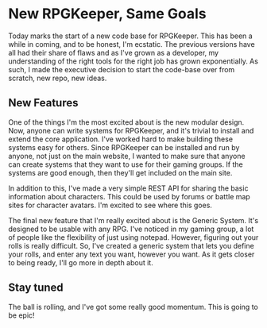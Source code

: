 # New RPGKeeper, Same Goals

Today marks the start of a new code base for RPGKeeper. This has been a while in coming, and to be honest, I'm ecstatic.
The previous versions have all had their share of flaws and as I've grown as a developer, my understanding of the right
tools for the right job has grown exponentially. As such, I made the executive decision to start the code-base over from
scratch, new repo, new ideas.

## New Features

One of the things I'm the most excited about is the new modular design. Now, anyone can write systems for RPGKeeper, and
it's trivial to install and extend the core application. I've worked hard to make building these systems easy for
others. Since RPGKeeper can be installed and run by anyone, not just on the main website, I wanted to make sure that
anyone can create systems that they want to use for their gaming groups. If the systems are good enough, then they'll
get included on the main site.

In addition to this, I've made a very simple REST API for sharing the basic information about characters. This could be
used by forums or battle map sites for character avatars. I'm excited to see where this goes.

The final new feature that I'm really excited about is the Generic System. It's designed to be usable with any RPG. I've
noticed in my gaming group, a lot of people like the flexibility of just using notepad. However, figuring out your rolls
is really difficult. So, I've created a generic system that lets you define your rolls, and enter any text you want,
however you want. As it gets closer to being ready, I'll go more in depth about it.

## Stay tuned

The ball is rolling, and I've got some really good momentum. This is going to be epic!